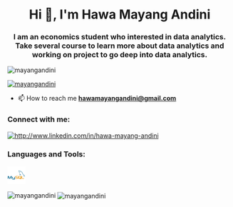 <h1 align="center">Hi 👋, I'm Hawa Mayang Andini</h1>
<h3 align="center">I am an economics student who interested in data analytics. Take several course to learn more about data analytics and working on project to go deep into data analytics.</h3>

<p align="left"> <img src="https://komarev.com/ghpvc/?username=mayangandini&label=Profile%20views&color=0e75b6&style=flat" alt="mayangandini" /> </p>

<p align="left"> <a href="https://github.com/ryo-ma/github-profile-trophy"><img src="https://github-profile-trophy.vercel.app/?username=mayangandini" alt="mayangandini" /></a> </p>

- 📫 How to reach me **hawamayangandini@gmail.com**

<h3 align="left">Connect with me:</h3>
<p align="left">
<a href="https://linkedin.com/in/http://www.linkedin.com/in/hawa-mayang-andini" target="blank"><img align="center" src="https://raw.githubusercontent.com/rahuldkjain/github-profile-readme-generator/master/src/images/icons/Social/linked-in-alt.svg" alt="http://www.linkedin.com/in/hawa-mayang-andini" height="30" width="40" /></a>
</p>

<h3 align="left">Languages and Tools:</h3>
<p align="left"> <a href="https://www.mysql.com/" target="_blank"> <img src="https://raw.githubusercontent.com/devicons/devicon/master/icons/mysql/mysql-original-wordmark.svg" alt="mysql" width="40" height="40"/> </a> </p>

<p><img align="left" src="https://github-readme-stats.vercel.app/api/top-langs?username=mayangandini&show_icons=true&locale=en&layout=compact" alt="mayangandini" /></p>

<p>&nbsp;<img align="center" src="https://github-readme-stats.vercel.app/api?username=mayangandini&show_icons=true&locale=en" alt="mayangandini" /></p>
